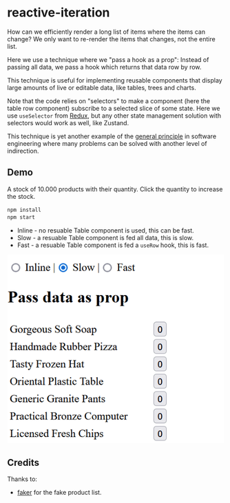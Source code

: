 # reactive-iteration

How can we efficiently render a long list of items where the items can change? 
We only want to re-render the items that changes, not the entire list. 

Here we use a technique where we "pass a hook as a prop": 
Instead of passing all data, we pass a hook which returns that data row by row.

This technique is useful for implementing reusable components that display large amounts of live or editable data, like tables, trees and charts.

Note that the code relies on "selectors" to make a component (here the table row component) subscribe to a selected slice of some state. Here we use `useSelector` from [Redux](https://www.npmjs.com/package/redux), but any other state management solution with selectors would work as well, like Zustand.

This technique is yet another example of the [general principle](https://en.wikipedia.org/wiki/Fundamental_theorem_of_software_engineering) in software engineering where many problems can be solved with another level of indirection.

## Demo

A stock of 10.000 products with their quantity. Click the quantity to increase the stock.

```bash
npm install
npm start
```

- Inline - no resuable Table component is used, this can be fast.
- Slow - a resuable Table component is fed all data, this is slow.
- Fast - a resuable Table component is fed a `useRow` hook, this is fast.

![Running demo](./reactive-iteration-demo-rerenders.gif)


## Credits

Thanks to:
- [faker](https://github.com/faker-js/faker) for the fake product list.
